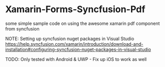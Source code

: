 # Xamarin-Forms-Syncfusion-Pdf
some simple sample code on using the awesome xamarin pdf component from syncfusion

NOTE: Setting up syncfusion nuget packages in Visual Studio
https://help.syncfusion.com/xamarin/introduction/download-and-installation#configuring-syncfusion-nuget-packages-in-visual-studio

TODO: Only tested with Android & UWP - Fix up iOS to work as well
